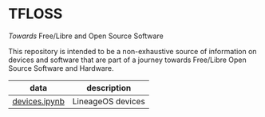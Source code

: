 # TFLOSS

*Towards* Free/Libre and Open Source Software

This repository is intended to be a non-exhaustive source of information on devices and software that are part of a journey towards Free/Libre Open Source Software and Hardware.

|**data**                      |**description**  |
|------------------------------|-----------------|
|[devices.ipynb](devices.ipynb)|LineageOS devices|
